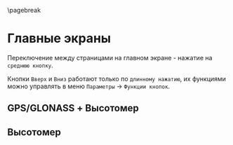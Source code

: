 \pagebreak
# Главные экраны

Переключение между страницами на главном экране - нажатие на `среднюю кнопку`.

Кнопки `Вверх` и `Вниз` работают только по `длинному нажатию`, их функциями можно управлять в меню `Параметры` -> `Функции кнопок`.


## GPS/GLONASS + Высотомер




## Высотомер

